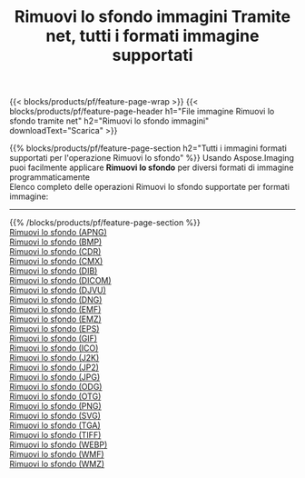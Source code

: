 ﻿---
title: Rimuovi lo sfondo immagini Tramite net, tutti i formati immagine supportati 
weight: 3920
url: /it/net/remove-background 
lang: it
langdirlevel: 2
locales: zh-hans,ja,it,ru,de,es,fr,nl,id,lt,pl,pt,vi,tr,ko,zh-hant,ar,hi,th,sv,cs,uk,he
description: Usando Aspose.Imaging puoi facilmente Rimuovi lo sfondo immagini tramite net
---

{{< blocks/products/pf/feature-page-wrap >}}
{{< blocks/products/pf/feature-page-header h1="File immagine Rimuovi lo sfondo tramite net" h2="Rimuovi lo sfondo immagini" downloadText="Scarica" >}}


{{% blocks/products/pf/feature-page-section  h2="Tutti i immagini formati supportati per l'operazione Rimuovi lo sfondo" %}}
Usando Aspose.Imaging puoi facilmente applicare **Rimuovi lo sfondo** per diversi formati di immagine programmaticamente
<br/>
Elenco completo delle operazioni Rimuovi lo sfondo supportate per formati immagine:
<hr/>
{{% /blocks/products/pf/feature-page-section %}}
<div class="container-fluid productfamilypage bg-gray">
    <div class="convertypes bg-gray agp-content section">
        <div class="container">
		<div class="row other-converters">
		    <div class='col-md-2 other-converter remove-lp remove-rp'><a href="/imaging/it/net/remove-background/apng" >Rimuovi lo sfondo (APNG)</a></div><div class='col-md-2 other-converter remove-lp remove-rp'><a href="/imaging/it/net/remove-background/bmp" >Rimuovi lo sfondo (BMP)</a></div><div class='col-md-2 other-converter remove-lp remove-rp'><a href="/imaging/it/net/remove-background/cdr" >Rimuovi lo sfondo (CDR)</a></div><div class='col-md-2 other-converter remove-lp remove-rp'><a href="/imaging/it/net/remove-background/cmx" >Rimuovi lo sfondo (CMX)</a></div><div class='col-md-2 other-converter remove-lp remove-rp'><a href="/imaging/it/net/remove-background/dib" >Rimuovi lo sfondo (DIB)</a></div><div class='col-md-2 other-converter remove-lp remove-rp'><a href="/imaging/it/net/remove-background/dicom" >Rimuovi lo sfondo (DICOM)</a></div><div class='col-md-2 other-converter remove-lp remove-rp'><a href="/imaging/it/net/remove-background/djvu" >Rimuovi lo sfondo (DJVU)</a></div><div class='col-md-2 other-converter remove-lp remove-rp'><a href="/imaging/it/net/remove-background/dng" >Rimuovi lo sfondo (DNG)</a></div><div class='col-md-2 other-converter remove-lp remove-rp'><a href="/imaging/it/net/remove-background/emf" >Rimuovi lo sfondo (EMF)</a></div><div class='col-md-2 other-converter remove-lp remove-rp'><a href="/imaging/it/net/remove-background/emz" >Rimuovi lo sfondo (EMZ)</a></div><div class='col-md-2 other-converter remove-lp remove-rp'><a href="/imaging/it/net/remove-background/eps" >Rimuovi lo sfondo (EPS)</a></div><div class='col-md-2 other-converter remove-lp remove-rp'><a href="/imaging/it/net/remove-background/gif" >Rimuovi lo sfondo (GIF)</a></div><div class='col-md-2 other-converter remove-lp remove-rp'><a href="/imaging/it/net/remove-background/ico" >Rimuovi lo sfondo (ICO)</a></div><div class='col-md-2 other-converter remove-lp remove-rp'><a href="/imaging/it/net/remove-background/j2k" >Rimuovi lo sfondo (J2K)</a></div><div class='col-md-2 other-converter remove-lp remove-rp'><a href="/imaging/it/net/remove-background/jp2" >Rimuovi lo sfondo (JP2)</a></div><div class='col-md-2 other-converter remove-lp remove-rp'><a href="/imaging/it/net/remove-background/jpg" >Rimuovi lo sfondo (JPG)</a></div><div class='col-md-2 other-converter remove-lp remove-rp'><a href="/imaging/it/net/remove-background/odg" >Rimuovi lo sfondo (ODG)</a></div><div class='col-md-2 other-converter remove-lp remove-rp'><a href="/imaging/it/net/remove-background/otg" >Rimuovi lo sfondo (OTG)</a></div><div class='col-md-2 other-converter remove-lp remove-rp'><a href="/imaging/it/net/remove-background/png" >Rimuovi lo sfondo (PNG)</a></div><div class='col-md-2 other-converter remove-lp remove-rp'><a href="/imaging/it/net/remove-background/svg" >Rimuovi lo sfondo (SVG)</a></div><div class='col-md-2 other-converter remove-lp remove-rp'><a href="/imaging/it/net/remove-background/tga" >Rimuovi lo sfondo (TGA)</a></div><div class='col-md-2 other-converter remove-lp remove-rp'><a href="/imaging/it/net/remove-background/tiff" >Rimuovi lo sfondo (TIFF)</a></div><div class='col-md-2 other-converter remove-lp remove-rp'><a href="/imaging/it/net/remove-background/webp" >Rimuovi lo sfondo (WEBP)</a></div><div class='col-md-2 other-converter remove-lp remove-rp'><a href="/imaging/it/net/remove-background/wmf" >Rimuovi lo sfondo (WMF)</a></div><div class='col-md-2 other-converter remove-lp remove-rp'><a href="/imaging/it/net/remove-background/wmz" >Rimuovi lo sfondo (WMZ)</a></div>
                </div>
        </div>
    </div>
</div>
<br/>
